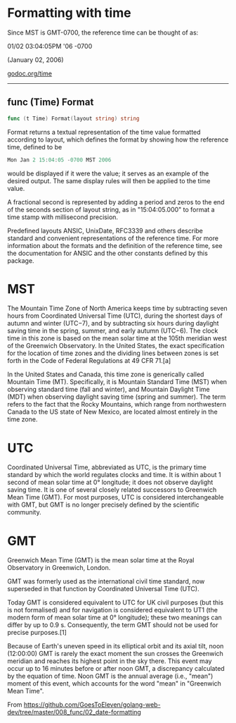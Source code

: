 # Formatting with time

Since MST is GMT-0700, the reference time can be thought of as:

01/02 03:04:05PM '06 -0700

(January 02, 2006)

[godoc.org/time](https://godoc.org/time#pkg-constants)

***

## func (Time) Format

```go
func (t Time) Format(layout string) string
```

Format returns a textual representation of the time value formatted according to layout, which defines the format by showing how the reference time, defined to be

```go
Mon Jan 2 15:04:05 -0700 MST 2006
```

would be displayed if it were the value; it serves as an example of the desired output. The same display rules will then be applied to the time value.

A fractional second is represented by adding a period and zeros to the end of the seconds section of layout string, as in "15:04:05.000" to format a time stamp with millisecond precision.

Predefined layouts ANSIC, UnixDate, RFC3339 and others describe standard and convenient representations of the reference time. For more information about the formats and the definition of the reference time, see the documentation for ANSIC and the other constants defined by this package.

# MST

The Mountain Time Zone of North America keeps time by subtracting seven hours from Coordinated Universal Time (UTC), during the shortest days of autumn and winter (UTC−7), and by subtracting six hours during daylight saving time in the spring, summer, and early autumn (UTC−6). The clock time in this zone is based on the mean solar time at the 105th meridian west of the Greenwich Observatory. In the United States, the exact specification for the location of time zones and the dividing lines between zones is set forth in the Code of Federal Regulations at 49 CFR 71.[a]

In the United States and Canada, this time zone is generically called Mountain Time (MT). Specifically, it is Mountain Standard Time (MST) when observing standard time (fall and winter), and Mountain Daylight Time (MDT) when observing daylight saving time (spring and summer). The term refers to the fact that the Rocky Mountains, which range from northwestern Canada to the US state of New Mexico, are located almost entirely in the time zone. 

# UTC

Coordinated Universal Time, abbreviated as UTC, is the primary time standard by which the world regulates clocks and time. It is within about 1 second of mean solar time at 0° longitude; it does not observe daylight saving time. It is one of several closely related successors to Greenwich Mean Time (GMT). For most purposes, UTC is considered interchangeable with GMT, but GMT is no longer precisely defined by the scientific community.

# GMT

Greenwich Mean Time (GMT) is the mean solar time at the Royal Observatory in Greenwich, London. 

GMT was formerly used as the international civil time standard, now superseded in that function by Coordinated Universal Time (UTC). 

Today GMT is considered equivalent to UTC for UK civil purposes (but this is not formalised) and for navigation is considered equivalent to UT1 (the modern form of mean solar time at 0° longitude); these two meanings can differ by up to 0.9 s. Consequently, the term GMT should not be used for precise purposes.[1]

Because of Earth's uneven speed in its elliptical orbit and its axial tilt, noon (12:00:00) GMT is rarely the exact moment the sun crosses the Greenwich meridian and reaches its highest point in the sky there. This event may occur up to 16 minutes before or after noon GMT, a discrepancy calculated by the equation of time. Noon GMT is the annual average (i.e., "mean") moment of this event, which accounts for the word "mean" in "Greenwich Mean Time".

From https://github.com/GoesToEleven/golang-web-dev/tree/master/008_func/02_date-formatting
